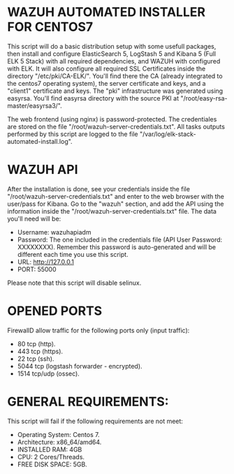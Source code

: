 # WAZUH AUTOMATED INSTALLER FOR CENTOS7

This script will do a basic distribution setup with some usefull packages, then install and configure ElasticSearch 5, LogStash 5 and Kibana 5 (Full ELK 5 Stack) with all required dependencies, and WAZUH with configured with ELK. It will also configure all required SSL Certificates inside the directory "/etc/pki/CA-ELK/". You'll find there the CA (already integrated to the centos7 operating system), the server certificate and keys, and a "client1" certificate and keys. The "pki" infrastructure was generated using easyrsa. You'll find easyrsa directory with the source PKI at "/root/easy-rsa-master/easyrsa3/".

The web frontend (using nginx) is password-protected. The credentiales are stored on the file "/root/wazuh-server-credentials.txt". All tasks outputs performed by this script are logged to the file "/var/log/elk-stack-automated-install.log".

# WAZUH API

After the installation is done, see your credentials inside the file "/root/wazuh-server-credentials.txt" and enter to the web browser with the user/pass for Kibana. Go to the "wazuh" section, and add the API using the information inside the "/root/wazuh-server-credentials.txt" file. The data you'll need will be:

- Username: wazuhapiadm
- Password: The one included in the credentials file (API User Password: XXXXXXXX). Remember this password is auto-generated and will be different each time you use this script.
- URL: http://127.0.0.1
- PORT: 55000

Please note that this script will disable selinux.

# OPENED PORTS

FirewallD allow traffic for the following ports only (input traffic):

- 80 tcp (http).
- 443 tcp (https).
- 22 tcp (ssh).
- 5044 tcp (logstash forwarder - encrypted).
- 1514 tcp/udp (ossec).

# GENERAL REQUIREMENTS:

This script will fail if the following requirements are not meet:

- Operating System: Centos 7.
- Architecture: x86_64/amd64.
- INSTALLED RAM: 4GB
- CPU: 2 Cores/Threads.
- FREE DISK SPACE: 5GB.

